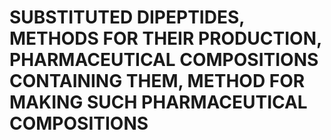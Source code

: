 # SUBSTITUTED DIPEPTIDES, METHODS FOR THEIR PRODUCTION, PHARMACEUTICAL COMPOSITIONS CONTAINING THEM, METHOD FOR MAKING SUCH PHARMACEUTICAL COMPOSITIONS